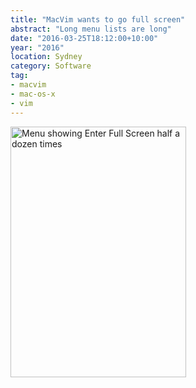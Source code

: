 ```yaml
---
title: "MacVim wants to go full screen"
abstract: "Long menu lists are long"
date: "2016-03-25T18:12:00+10:00"
year: "2016"
location: Sydney
category: Software
tag:
- macvim
- mac-os-x
- vim
---
```

<p><img src="https://rubenerd.com/files/2016/screenie.vim.fullscreen.png" alt="Menu showing Enter Full Screen half a dozen times" style="width:281px; height:401px;" /></p>

